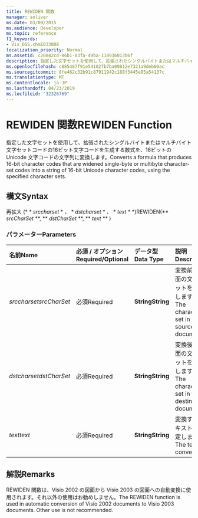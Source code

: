 ```yaml
---
title: REWIDEN 関数
manager: soliver
ms.date: 03/09/2015
ms.audience: Developer
ms.topic: reference
f1_keywords:
- Vis_DSS.chm1033808
localization_priority: Normal
ms.assetid: c20842cd-86b1-83fa-49ba-118936013b6f
description: 指定した文字セットを使用して、拡張されたシングルバイトまたはマルチバイト文字セットコードの16ビット文字コードを生成する数式を、16ビットの Unicode 文字コードの文字列に変換します。
ms.openlocfilehash: c885487f91e541027b7ba09812e7321a9deb00ac
ms.sourcegitcommit: 8fe462c32b91c87911942c188f3445e85a54137c
ms.translationtype: MT
ms.contentlocale: ja-JP
ms.lasthandoff: 04/23/2019
ms.locfileid: "32326769"
---
```

# <a name="rewiden-function"></a><span data-ttu-id="cc410-103">REWIDEN 関数</span><span class="sxs-lookup"><span data-stu-id="cc410-103">REWIDEN Function</span></span>

<span data-ttu-id="cc410-104">指定した文字セットを使用して、拡張されたシングルバイトまたはマルチバイト文字セットコードの16ビット文字コードを生成する数式を、16ビットの Unicode 文字コードの文字列に変換します。</span><span class="sxs-lookup"><span data-stu-id="cc410-104">Converts a formula that produces 16-bit character codes that are widened single-byte or multibyte character-set codes into a string of 16-bit Unicode character codes, using the specified character sets.</span></span> 
  
## <a name="syntax"></a><span data-ttu-id="cc410-105">構文</span><span class="sxs-lookup"><span data-stu-id="cc410-105">Syntax</span></span>

<span data-ttu-id="cc410-106">再拡大 (\* \* *srccharset* \* *、* \* *dstcharset* \* *、* \* *text* \* \*)</span><span class="sxs-lookup"><span data-stu-id="cc410-106">REWIDEN(\*\* *srcCharSet* \*\*, \*\* *dstCharSet* \*\*, \*\* *text* \*\* )</span></span> 
  
### <a name="parameters"></a><span data-ttu-id="cc410-107">パラメーター</span><span class="sxs-lookup"><span data-stu-id="cc410-107">Parameters</span></span>

|<span data-ttu-id="cc410-108">**名前**</span><span class="sxs-lookup"><span data-stu-id="cc410-108">**Name**</span></span>|<span data-ttu-id="cc410-109">**必須 / オプション**</span><span class="sxs-lookup"><span data-stu-id="cc410-109">**Required/Optional**</span></span>|<span data-ttu-id="cc410-110">**データ型**</span><span class="sxs-lookup"><span data-stu-id="cc410-110">**Data Type**</span></span>|<span data-ttu-id="cc410-111">**説明**</span><span class="sxs-lookup"><span data-stu-id="cc410-111">**Description**</span></span>|
|:-----|:-----|:-----|:-----|
| <span data-ttu-id="cc410-112">_srccharset_</span><span class="sxs-lookup"><span data-stu-id="cc410-112">_srcCharSet_</span></span> <br/> |<span data-ttu-id="cc410-113">必須</span><span class="sxs-lookup"><span data-stu-id="cc410-113">Required</span></span>  <br/> |<span data-ttu-id="cc410-114">**String**</span><span class="sxs-lookup"><span data-stu-id="cc410-114">**String**</span></span> <br/> |<span data-ttu-id="cc410-115">変換前の図面の文字セットを指定します。</span><span class="sxs-lookup"><span data-stu-id="cc410-115">The character set in the source document.</span></span>  <br/> |
| <span data-ttu-id="cc410-116">_dstcharset_</span><span class="sxs-lookup"><span data-stu-id="cc410-116">_dstCharSet_</span></span> <br/> |<span data-ttu-id="cc410-117">必須</span><span class="sxs-lookup"><span data-stu-id="cc410-117">Required</span></span>  <br/> |<span data-ttu-id="cc410-118">**String**</span><span class="sxs-lookup"><span data-stu-id="cc410-118">**String**</span></span> <br/> | <span data-ttu-id="cc410-119">変換後の図面の文字セットを指定します。</span><span class="sxs-lookup"><span data-stu-id="cc410-119">The character set in the destination document.</span></span>  <br/> |
| <span data-ttu-id="cc410-120">_text_</span><span class="sxs-lookup"><span data-stu-id="cc410-120">_text_</span></span> <br/> |<span data-ttu-id="cc410-121">必須</span><span class="sxs-lookup"><span data-stu-id="cc410-121">Required</span></span>  <br/> |<span data-ttu-id="cc410-122">**String**</span><span class="sxs-lookup"><span data-stu-id="cc410-122">**String**</span></span> <br/> |<span data-ttu-id="cc410-123">変換するテキストを指定します。</span><span class="sxs-lookup"><span data-stu-id="cc410-123">The text to convert.</span></span>  <br/> |
   
## <a name="remarks"></a><span data-ttu-id="cc410-124">解説</span><span class="sxs-lookup"><span data-stu-id="cc410-124">Remarks</span></span>

<span data-ttu-id="cc410-p101">REWIDEN 関数は、Visio 2002 の図面から Visio 2003 の図面への自動変換に使用されます。それ以外の使用はお勧めしません。</span><span class="sxs-lookup"><span data-stu-id="cc410-p101">The REWIDEN function is used in automatic conversion of Visio 2002 documents to Visio 2003 documents. Other use is not recommended.</span></span>
  

